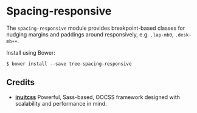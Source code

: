 # Spacing-responsive

The `spacing-responsive` module provides breakpoint-based classes for
nudging margins and paddings around responsively, e.g. `.lap-mb0`, `.desk-mb++`.

Install using Bower:

    $ bower install --save tree-spacing-responsive

## Credits

* **[inuitcss](https://github.com/inuitcss)** Powerful, Sass-based, OOCSS
framework designed with scalability and performance in mind.
